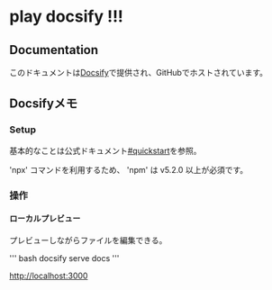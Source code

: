 # play docsify !!!
## Documentation

このドキュメントは[Docsify](https://docsify.js.org/)で提供され、GitHubでホストされています。

## Docsifyメモ
### Setup
基本的なことは公式ドキュメント[#quickstart](https://docsify.js.org/#/quickstart?id=quick-start)を参照。

'npx' コマンドを利用するため、 'npm' は v5.2.0 以上が必須です。

### 操作

#### ローカルプレビュー
プレビューしながらファイルを編集できる。

''' bash
docsify serve docs
'''

[http://localhost:3000](http://localhost:3000)
